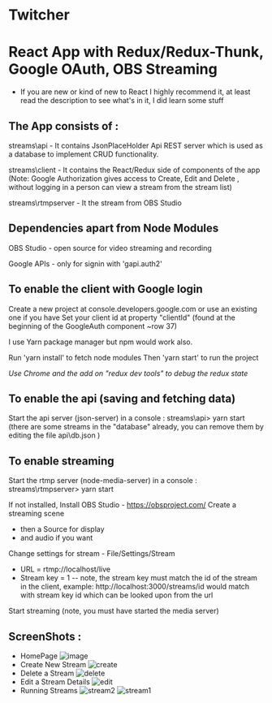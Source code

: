 # Twitcher

# React App with Redux/Redux-Thunk, Google OAuth, OBS Streaming

- If you are new or kind of new to React I highly recommend it, at least read the description to see what's in it, I did learn some stuff

## The App consists of :

streams\api - It contains JsonPlaceHolder Api REST server which is used as a database to implement CRUD functionality.

streams\client - It contains the React/Redux side of components of the app
(Note:  Google Authorization  gives access to Create, Edit and Delete , without logging in a person can view a stream from the stream list)

streams\rtmpserver - It  the stream from OBS Studio

## Dependencies apart from Node Modules

OBS Studio - open source for video streaming and recording

Google APIs - only for signin with 'gapi.auth2'

## To enable the client with Google login

Create a new project at console.developers.google.com or use an existing one if you have
Set your client id at property "clientId" (found at the beginning of the GoogleAuth component ~row 37)

I use Yarn package manager but npm would work also.

Run 'yarn install' to fetch node modules
Then 'yarn start' to run the project

_Use Chrome and the add on "redux dev tools" to debug the redux state_

## To enable the api (saving and fetching data)

Start the api server (json-server) in a console
: streams\api> yarn start
(there are some streams in the "database" already, you can remove them by editing the file api\db.json )

## To enable streaming

Start the rtmp server (node-media-server) in a console
: streams\rtmpserver> yarn start

If not installed, Install OBS Studio - https://obsproject.com/
Create a streaming scene

- then a Source for display
- and audio if you want

Change settings for stream - File/Settings/Stream

- URL = rtmp://localhost/live
- Stream key = 1
  -- note, the stream key must match the id of the stream in the client,
  example: http://localhost:3000/streams/id
  would match with stream key id which can be looked upon from the url

Start streaming (note, you must have started the media server)

## ScreenShots :
- HomePage
  ![image](https://user-images.githubusercontent.com/54403943/124511491-e85afa80-ddf3-11eb-9ca6-d412be78d8fb.png)
- Create New Stream
  ![create](https://user-images.githubusercontent.com/54403943/124510727-17706c80-ddf2-11eb-9567-2104e3151e53.png)
- Delete a Stream
  ![delete](https://user-images.githubusercontent.com/54403943/124511187-2c99cb00-ddf3-11eb-8a15-86000f5e86d1.png)
- Edit a Stream Details
  ![edit](https://user-images.githubusercontent.com/54403943/124511237-476c3f80-ddf3-11eb-9eaf-8855e58ab283.png)
- Running Streams
  ![stream2](https://user-images.githubusercontent.com/54403943/124511555-104a5e00-ddf4-11eb-89ad-4082c6513d15.jpg)
  ![stream1](https://user-images.githubusercontent.com/54403943/124511557-12acb800-ddf4-11eb-8854-dfbab8180a1c.png)
